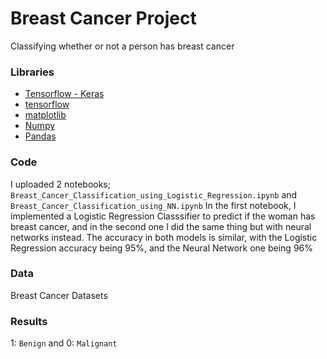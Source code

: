 # Breast Cancer Project
Classifying whether or not a person has breast cancer

### Libraries
- [Tensorflow - Keras](https://www.tensorflow.org/api_docs/python/tf/keras)
- [tensorflow](https://www.tensorflow.org/)
- [matplotlib](http://matplotlib.org/)
- [Numpy](https://numpy.org/)
- [Pandas](https://pandas.pydata.org/)

### Code
I uploaded 2 notebooks; `Breast_Cancer_Classification_using_Logistic_Regression.ipynb` and `Breast_Cancer_Classification_using_NN.ipynb`
In the first notebook, I implemented a Logistic Regression Classsifier to predict if the woman has breast cancer, and in the second one I did the same thing but with neural networks instead. The accuracy in both models is similar, with the Logistic Regression accuracy being 95%, and the Neural Network one being 96%

### Data
Breast Cancer Datasets

### Results
1: `Benign` and 0: `Malignant`
